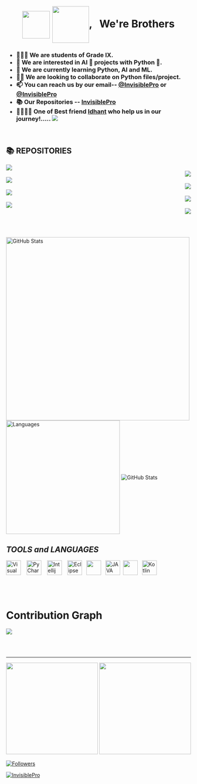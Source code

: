 <h1 align="center"><img src="https://raw.githubusercontent.com/MartinHeinz/MartinHeinz/master/wave.gif" width="75" align="center"> <img src="https://monophy.com/media/Jp3o3zJyOWwpXqFc25/monophy.gif" width=100 height=100 align="center">, &nbsp; We're Brothers</h1>
<h3>
  
- 👨🏻‍🎓 We are students of Grade IX. 
- 👀 We are interested in AI 🤖 projects with Python 🐍.
- 🌱 We are currently learning Python, AI and ML.
- 🤝🏻 We are looking to collaborate on Python files/project.
- 📫 You can reach us by our email-- [@InvisiblePro](mailto:dhyeyrathodsir@gmail.com) or [@InvisiblePro](mailto:rathod.bhavy77@gmail.com)
- 📚 Our Repositories -- [InvisiblePro](https://github.com/InvisiblePro?tab=repositories)
- 🤝🏻🤝🏻 One of Best friend [Idhant](https://www.github.com/Idhant-6) who help us in our journey!..... 
  [![](https://img.shields.io/badge/Chief--contributor-Idhant--6-blueviolet?logo=githubactions&logoColor=fff&style=for-the-badge)](https://www.github.com/Idhant-6)
  
</h3>
<br/>

## 📚 REPOSITORIES 


<a href="https://github.com/InvisiblePro/Stock-Market-Share-Price-Predictor/">
  <img align="left" src="https://github-readme-stats.vercel.app/api/pin/?username=InvisiblePro&repo=Stock-Market-Share-Price-Predictor&theme=dark"/>
</a>
<br>
<a href="https://github.com/InvisiblePro/Py_Mini_Projects">
  <img align="right" src="https://github-readme-stats.vercel.app/api/pin/?username=InvisiblePro&repo=Py_Mini_projects&theme=dark"/>
</a>
<br>
<a href="https://github.com/InvisiblePro/Java_Mini_Projects/">
  <img align="left" src="https://github-readme-stats.vercel.app/api/pin/?username=InvisiblePro&repo=Java_Mini_Projects&theme=dark"/>
</a>

<br>
<a href="https://github.com/InvisiblePro/Aerial-Distance-Calculator">
  <img align="right" src="https://github-readme-stats.vercel.app/api/pin/?username=InvisiblePro&repo=Aerial-Distance-Calculator&theme=dark"/>
</a>
<br>
<a href="https://github.com/InvisiblePro/QR-Code_Python">
  <img align="left" src="https://github-readme-stats.vercel.app/api/pin/?username=InvisiblePro&repo=QR-Code_Python&theme=dark"/>
</a>
<br>
<a href="https://github.com/InvisiblePro/BMI_Calculator">
  <img align="right" src="https://github-readme-stats.vercel.app/api/pin/?username=InvisiblePro&repo=BMI_Calculator&theme=dark"/>
</a>
<br>
<a href="https://github.com/InvisiblePro/StonePaperScissor">
  <img align="left" src="https://github-readme-stats.vercel.app/api/pin/?username=InvisiblePro&repo=StonePaperScissor&theme=dark"/>
</a>
<br>
<a href="https://github.com/InvisiblePro/Kotlin/">
  <img align="right" src="https://github-readme-stats.vercel.app/api/pin/?username=InvisiblePro&repo=Kotlin&theme=dark"/>
</a>

<br/><br/>
<br/>


<img alt="GitHub Stats" src="https://github-readme-streak-stats.herokuapp.com/?user=InvisiblePro&theme=black-ice&stroke=f00" width=500 align="center"/>

<img alt="Languages" src="https://github-readme-stats.vercel.app/api/top-langs/?username=InvisiblePro&hide_border=false&theme=radical&show_icons=true&bg_color=151415&text_color=fff&title_color=0ff" width="310px" align="center"/> 

<img alt="GitHub Stats" src="https://github-readme-stats.vercel.app/api?username=InvisiblePro&show_icons=true&theme=radical&title_color=00ffff&text_color=fff" align="center" />



## ***TOOLS*** *and* ***LANGUAGES*** 
[<img alt="Visual Studio Code" src="https://cdn.icon-icons.com/icons2/2107/PNG/512/file_type_vscode_icon_130084.png" width="40px" />](https://code.visualstudio.com/) &nbsp;&nbsp;
[<img src="https://upload.wikimedia.org/wikipedia/commons/thumb/1/1d/PyCharm_Icon.svg/1024px-PyCharm_Icon.svg.png" alt="PyCharm" width="40px">](https://www.jetbrains.com/pycharm/) &nbsp;&nbsp; [<img src="https://upload.wikimedia.org/wikipedia/commons/thumb/9/9c/IntelliJ_IDEA_Icon.svg/1200px-IntelliJ_IDEA_Icon.svg.png" width="40px" alt="Intellij">](https://www.jetbrains.com/idea) &nbsp;&nbsp; [<img src="https://user-images.githubusercontent.com/11943860/46922529-b28cdc80-cfe0-11e8-9aec-0091161d3599.png" alt="Eclipse" width="40px">](https://www.eclipse.org/) &nbsp;&nbsp;[<img src="https://cdn.iconscout.com/icon/free/png-256/python-3521655-2945099.png" width="40px" />](https://www.python.org/) &nbsp;&nbsp;[<img src="https://cdn-icons-png.flaticon.com/512/226/226777.png" alt="JAVA" width="40px">](https://www.java.com/en/)&nbsp;&nbsp;[<img src="https://upload.wikimedia.org/wikipedia/commons/thumb/3/38/Jupyter_logo.svg/1200px-Jupyter_logo.svg.png" width="40px"/>](https://jupyter.org/) &nbsp;&nbsp;[<img src="https://upload.wikimedia.org/wikipedia/commons/thumb/7/74/Kotlin_Icon.png/1200px-Kotlin_Icon.png" alt="Kotlin" width="40px">](https://kotlinlang.org/)
<br/>
<br/>
<br/><br/>

# Contribution Graph

[<img src="https://activity-graph.herokuapp.com/graph?username=InvisiblePro&bg_color=0d1117&color=5bcdec&line=5bcdec&hide_border=true"/>](https://ww.github.com)

<br/><br/>

<hr>

[<img src="https://img.shields.io/badge/Contact--me_(1)-@InvisiblePro-blue?style=for-the-badge&logo=gmail&link=mailto:dhyeyrathodsir@gmail." width=250>](mailto:dhyeyrathodsir@gmail.com)
[<img src="https://img.shields.io/badge/Contact--me_(2)-@InvisiblePro-blue?style=for-the-badge&logo=gmail&link=mailto:rathod.bhavy77@gmail.com" width=250>](mailto:rathod.bhavy77@gmail.com)

[<img src="https://img.shields.io/github/followers/InvisiblePro?label=Followers&style=for-the-badge" alt="Followers"/>](https://github.com/InvisiblePro?tab=followers)

[<img src="https://img.shields.io/badge/GitHub-InvisiblePro-blue?logo=github&style=for-the-badge" alt="InvisiblePro">](https://github.com/InvisiblePro)
